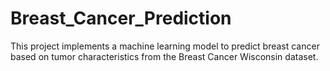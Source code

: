 # Breast_Cancer_Prediction
 This project implements a machine learning model to predict breast cancer based on tumor characteristics from the Breast Cancer Wisconsin dataset.
